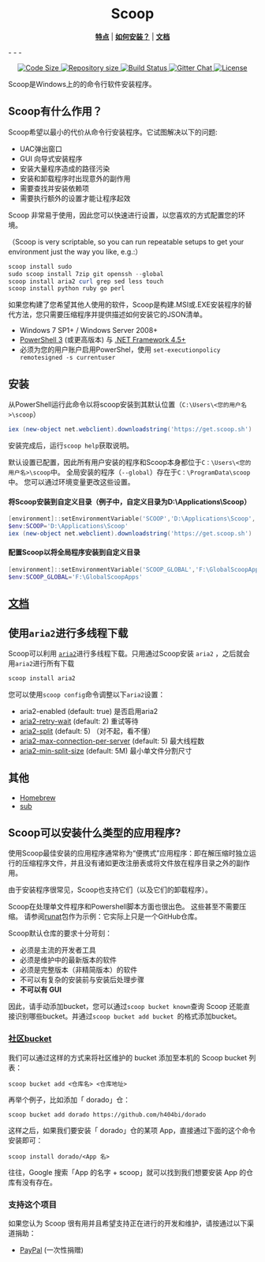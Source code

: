 <p align="center">
<!--<img src="scoop.png" alt="Long live Scoop!"/>-->
    <h1 align="center">Scoop</h1>
</p>
<p align="center">
<b><a href="https://github.com/lukesampson/scoop#what-does-scoop-do">特点</a></b>
|
<b><a href="https://github.com/lukesampson/scoop#installation">如何安装？</a></b>
|
<b><a href="https://github.com/lukesampson/scoop/wiki">文档</a></b>
</p>
- - -
<p align="center" >
    <a href="https://github.com/lukesampson/scoop">
        <img src="https://img.shields.io/github/languages/code-size/lukesampson/scoop.svg" alt="Code Size" />
    </a>
    <a href="https://github.com/lukesampson/scoop">
        <img src="https://img.shields.io/github/repo-size/lukesampson/scoop.svg" alt="Repository size" />
    </a>
    <a href="https://ci.appveyor.com/project/lukesampson/scoop">
        <img src="https://ci.appveyor.com/api/projects/status/05foxatmrqo0l788?svg=true" alt="Build Status" />
    </a>
    <a href="https://gitter.im/lukesampson/scoop">
        <img src="https://badges.gitter.im/lukesampson/scoop.png" alt="Gitter Chat" />
    </a>
    <a href="https://github.com/lukesampson/scoop/blob/master/LICENSE">
        <img src="https://img.shields.io/github/license/lukesampson/scoop.svg" alt="License" />
    </a>
</p>

Scoop是Windows上的的命令行软件安装程序。

## Scoop有什么作用？

Scoop希望以最小的代价从命令行安装程序。它试图解决以下的问题:
* UAC弹出窗口
* GUI 向导式安装程序
* 安装大量程序造成的路径污染
* 安装和卸载程序时出现意外的副作用
* 需要查找并安装依赖项
* 需要执行额外的设置才能让程序起效

Scoop 非常易于使用，因此您可以快速进行设置，以您喜欢的方式配置您的环境。

（Scoop is very scriptable, so you can run repeatable setups to get your environment just the way you like, e.g.:）

```powershell
scoop install sudo
sudo scoop install 7zip git openssh --global
scoop install aria2 curl grep sed less touch
scoop install python ruby go perl
```

如果您构建了您希望其他人使用的软件，Scoop是构建.MSI或.EXE安装程序的替代方法，您只需要压缩程序并提供描述如何安装它的JSON清单。

* Windows 7 SP1+ / Windows Server 2008+
* [PowerShell 3](https://www.microsoft.com/en-us/download/details.aspx?id=34595) (或更高版本) 与 [.NET Framework 4.5+](https://www.microsoft.com/net/download)
* 必须为您的用户账户启用PowerShel，使用
  `set-executionpolicy remotesigned -s currentuser`

## 安装

从PowerShell运行此命令以将scoop安装到其默认位置（`C:\Users\<您的用户名>\scoop`）
```powershell
iex (new-object net.webclient).downloadstring('https://get.scoop.sh')
```

安装完成后，运行`scoop help`获取说明。

默认设置已配置，因此所有用户安装的程序和Scoop本身都位于`C：\Users\<您的用户名>\scoop`中。
全局安装的程序（`--global`）存在于`C：\ProgramData\scoop`中。
您可以通过环境变量更改这些设置。

#### 将Scoop安装到自定义目录（例子中，自定义目录为D:\Applications\Scoop）
```powershell
[environment]::setEnvironmentVariable('SCOOP','D:\Applications\Scoop','User')
$env:SCOOP='D:\Applications\Scoop'
iex (new-object net.webclient).downloadstring('https://get.scoop.sh')
```

#### 配置Scoop以将全局程序安装到自定义目录
```powershell
[environment]::setEnvironmentVariable('SCOOP_GLOBAL','F:\GlobalScoopApps','Machine')
$env:SCOOP_GLOBAL='F:\GlobalScoopApps'
```

## [文档](https://github.com/lukesampson/scoop/wiki)

## 使用`aria2`进行多线程下载
Scoop可以利用 [`aria2`](https://github.com/aria2/aria2)进行多线程下载。只用通过Scoop安装 `aria2` ，之后就会用`aria2`进行所有下载
```powershell
scoop install aria2
```

您可以使用`scoop config`命令调整以下`aria2`设置：

- aria2-enabled (default: true)  是否启用aria2
- [aria2-retry-wait](https://aria2.github.io/manual/en/html/aria2c.html#cmdoption-retry-wait) (default: 2)  重试等待
- [aria2-split](https://aria2.github.io/manual/en/html/aria2c.html#cmdoption-s) (default: 5)  （对不起，看不懂）
- [aria2-max-connection-per-server](https://aria2.github.io/manual/en/html/aria2c.html#cmdoption-x) (default: 5)  最大线程数
- [aria2-min-split-size](https://aria2.github.io/manual/en/html/aria2c.html#cmdoption-k) (default: 5M) 最小单文件分割尺寸

## 其他

* [Homebrew](http://mxcl.github.io/homebrew/)
* [sub](https://github.com/37signals/sub#readme)

## Scoop可以安装什么类型的应用程序?

使用Scoop最佳安装的应用程序通常称为“便携式”应用程序：即在解压缩时独立运行的压缩程序文件，并且没有诸如更改注册表或将文件放在程序目录之外的副作用。

由于安装程序很常见，Scoop也支持它们（以及它们的卸载程序）。

Scoop在处理单文件程序和Powershell脚本方面也很出色。 这些甚至不需要压缩。 请参阅[runat](https://github.com/lukesampson/scoop/blob/master/bucket/runat.json)包作为示例：它实际上只是一个GitHub仓库。

Scoop默认仓库的要求十分苛刻：

- 必须是主流的开发者工具
- 必须是维护中的最新版本的软件
- 必须是完整版本（非精简版本）的软件
- 不可以有复杂的安装前与安装后处理步骤
- **不可以有 GUI**

因此，请手动添加bucket，您可以通过`scoop bucket known`查询 Scoop 还能直接识别哪些bucket。并通过`scoop bucket add bucket `的格式添加bucket。

### [社区bucket](https://github.com/rasa/scoop-directory/blob/master/by-score.md)

我们可以通过这样的方式来将社区维护的 bucket 添加至本机的 Scoop bucket 列表：

```
scoop bucket add <仓库名> <仓库地址>
```

再举个例子，比如添加「 dorado」仓：

```
scoop bucket add dorado https://github.com/h404bi/dorado
```

这样之后，如果我们要安装「 dorado」仓的某项 App，直接通过下面的这个命令安装即可：

```
scoop install dorado/<App 名>
```

往往，Google 搜索「App 的名字 + scoop」就可以找到我们想要安装 App 的仓库有没有存在。


### 支持这个项目

如果您认为 Scoop 很有用并且希望支持正在进行的开发和维护，请按通过以下渠道捐助：

* [PayPal](https://www.paypal.com/cgi-bin/webscr?cmd=_s-xclick&hosted_button_id=DM2SUH9EUXSKJ) (一次性捐赠)

